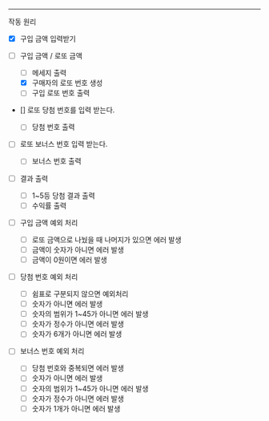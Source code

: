 <!--
15:40~ 16:31 => 51분
16:36 ~ 17:00 => 24분
17:41 ~
-->

---

작동 원리

- [x] 구입 금액 입력받기

- [ ] 구입 금액 / 로또 금액

  - [ ] 메세지 출력
  - [x] 구매자의 로또 번호 생성
  - [ ] 구입 로또 번호 출력

- [] 로또 당첨 번호를 입력 받는다.

  - [ ] 당첨 번호 출력

- [ ] 로또 보너스 번호 입력 받는다.

  - [ ] 보너스 번호 출력

- [ ] 결과 출력

  - [ ] 1~5등 당첨 결과 출력
  - [ ] 수익률 출력

- [ ] 구입 금액 예외 처리

  - [ ] 로또 금액으로 나눴을 때 나머지가 있으면 에러 발생
  - [ ] 금액이 숫자가 아니면 에러 발생
  - [ ] 금액이 0원이면 에러 발생

- [ ] 당첨 번호 예외 처리

  - [ ] 쉼표로 구분되지 않으면 예외처리
  - [ ] 숫자가 아니면 에러 발생
  - [ ] 숫자의 범위가 1~45가 아니면 에러 발생
  - [ ] 숫자가 정수가 아니면 에러 발생
  - [ ] 숫자가 6개가 아니면 에러 발생

- [ ] 보너스 번호 예외 처리
  - [ ] 당첨 번호와 중복되면 에러 발생
  - [ ] 숫자가 아니면 에러 발생
  - [ ] 숫자의 범위가 1~45가 아니면 에러 발생
  - [ ] 숫자가 정수가 아니면 에러 발생
  - [ ] 숫자가 1개가 아니면 에러 발생
